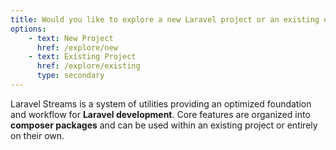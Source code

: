 ```yaml
---
title: Would you like to explore a new Laravel project or an existing one?
options:
    - text: New Project
      href: /explore/new
    - text: Existing Project
      href: /explore/existing
      type: secondary
---
```

Laravel Streams is a system of utilities providing an optimized foundation and workflow for **Laravel development**. Core features are organized into **composer packages** and can be used within an existing project or entirely on their own.
